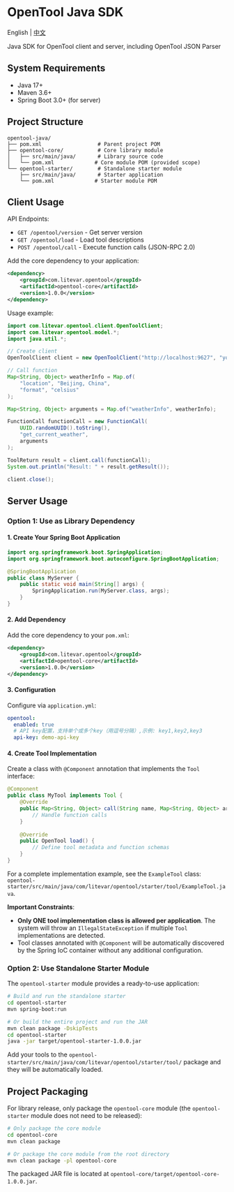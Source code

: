 # OpenTool Java SDK

English | [中文](README_CN.md)

Java SDK for OpenTool client and server, including OpenTool JSON Parser

## System Requirements

- Java 17+
- Maven 3.6+
- Spring Boot 3.0+ (for server)

## Project Structure

```
opentool-java/
├── pom.xml                  # Parent project POM
├── opentool-core/           # Core library module
│   ├── src/main/java/       # Library source code
│   └── pom.xml             # Core module POM (provided scope)
└── opentool-starter/        # Standalone starter module
    ├── src/main/java/       # Starter application
    └── pom.xml             # Starter module POM
```

## Client Usage

API Endpoints:

- `GET /opentool/version` - Get server version
- `GET /opentool/load` - Load tool descriptions
- `POST /opentool/call` - Execute function calls (JSON-RPC 2.0)

Add the core dependency to your application:

```xml
<dependency>
    <groupId>com.litevar.opentool</groupId>
    <artifactId>opentool-core</artifactId>
    <version>1.0.0</version>
</dependency>
```

Usage example:

```java
import com.litevar.opentool.client.OpenToolClient;
import com.litevar.opentool.model.*;
import java.util.*;

// Create client
OpenToolClient client = new OpenToolClient("http://localhost:9627", "your-api-key");

// Call function
Map<String, Object> weatherInfo = Map.of(
    "location", "Beijing, China",
    "format", "celsius"
);

Map<String, Object> arguments = Map.of("weatherInfo", weatherInfo);

FunctionCall functionCall = new FunctionCall(
    UUID.randomUUID().toString(),
    "get_current_weather",
    arguments
);

ToolReturn result = client.call(functionCall);
System.out.println("Result: " + result.getResult());

client.close();
```

## Server Usage

### Option 1: Use as Library Dependency

#### 1. Create Your Spring Boot Application

```java
import org.springframework.boot.SpringApplication;
import org.springframework.boot.autoconfigure.SpringBootApplication;

@SpringBootApplication
public class MyServer {
    public static void main(String[] args) {
        SpringApplication.run(MyServer.class, args);
    }
}
```

#### 2. Add Dependency

Add the core dependency to your `pom.xml`:

```xml
<dependency>
    <groupId>com.litevar.opentool</groupId>
    <artifactId>opentool-core</artifactId>
    <version>1.0.0</version>
</dependency>
```

#### 3. Configuration

Configure via `application.yml`:

```yaml
opentool:
  enabled: true
  # API key配置，支持单个或多个key（用逗号分隔）,示例: key1,key2,key3
  api-key: demo-api-key
```

#### 4. Create Tool Implementation

Create a class with `@Component` annotation that implements the `Tool` interface:

```java
@Component
public class MyTool implements Tool {
    @Override
    public Map<String, Object> call(String name, Map<String, Object> arguments) {
        // Handle function calls
    }
    
    @Override
    public OpenTool load() {
        // Define tool metadata and function schemas
    }
}
```

For a complete implementation example, see the `ExampleTool` class: `opentool-starter/src/main/java/com/litevar/opentool/starter/tool/ExampleTool.java`.

**Important Constraints**:
- **Only ONE tool implementation class is allowed per application**. The system will throw an `IllegalStateException` if multiple `Tool` implementations are detected.
- Tool classes annotated with `@Component` will be automatically discovered by the Spring IoC container without any additional configuration.

### Option 2: Use Standalone Starter Module

The `opentool-starter` module provides a ready-to-use application:

```bash
# Build and run the standalone starter
cd opentool-starter
mvn spring-boot:run

# Or build the entire project and run the JAR
mvn clean package -DskipTests
cd opentool-starter
java -jar target/opentool-starter-1.0.0.jar
```

Add your tools to the `opentool-starter/src/main/java/com/litevar/opentool/starter/tool/` package and they will be automatically loaded.

## Project Packaging

For library release, only package the `opentool-core` module (the `opentool-starter` module does not need to be released):

```bash
# Only package the core module
cd opentool-core
mvn clean package

# Or package the core module from the root directory
mvn clean package -pl opentool-core
```

The packaged JAR file is located at `opentool-core/target/opentool-core-1.0.0.jar`.